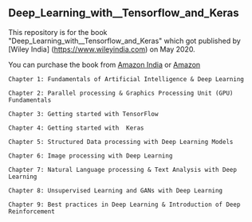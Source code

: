 ## Deep_Learning_with__Tensorflow_and_Keras

This repository is for the book "Deep_Learning_with__Tensorflow_and_Keras" which got published by [Wiley India] (https://www.wileyindia.com) on May 2020. 

You can purchase the book from [Amazon India](https://www.amazon.in/Learning-TensorFlow-Keras-Pratap-Dangeti-ebook/dp/B089DGN2JR/ref=sr_1_4?dchild=1&keywords=pratap+dangeti&qid=1591283136&sr=8-4) or [Amazon](https://www.amazon.com/Learning-TensorFlow-Keras-Pratap-Dangeti-ebook/dp/B089DGN2JR/ref=sr_1_1?dchild=1&keywords=pratap+dangeti&qid=1591283178&sr=8-1)


```
Chapter 1: Fundamentals of Artificial Intelligence & Deep Learning    

Chapter 2: Parallel processing & Graphics Processing Unit (GPU) Fundamentals 

Chapter 3: Getting started with TensorFlow

Chapter 4: Getting started with  Keras 

Chapter 5: Structured Data processing with Deep Learning Models

Chapter 6: Image processing with Deep Learning 

Chapter 7: Natural Language processing & Text Analysis with Deep Learning

Chapter 8: Unsupervised Learning and GANs with Deep Learning

Chapter 9: Best practices in Deep Learning & Introduction of Deep Reinforcement 

```